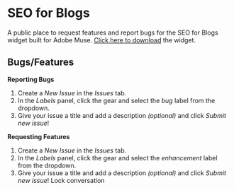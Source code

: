 # SEO for Blogs

A public place to request features and report bugs for the SEO for Blogs widget built for Adobe Muse. [Click here to download](https://www.j-26.com/seo/essentials/blogs) the widget.

## Bugs/Features

**Reporting Bugs**
1. Create a *New Issue* in the *Issues* tab.
2. In the *Labels* panel, click the gear and select the *bug* label from the dropdown.
3. Give your issue a title and add a description *(optional)* and click *Submit new issue*!

**Requesting Features**
1. Create a *New Issue* in the *Issues* tab.
2. In the *Labels* panel, click the gear and select the *enhancement* label from the dropdown.
3. Give your issue a title and add a description *(optional)* and click *Submit new issue*!
Lock conversation
